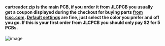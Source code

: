 #### cartreader.zip is the main PCB, if you order it from [JLCPCB](https://jlcpcb.com/quote) you usually get a coupon displayed during the checkout for buying parts [from lcsc.com](https://github.com/sanni/cartreader/wiki/Needed-Parts). [Default settings](https://www.dropbox.com/s/06dnus50ikmsmya/pcb16.jpg?dl=0) are fine, just select the color you prefer and off you go. If this is your first order from JLCPCB you should only pay $2 for 5 PCBs.    

![image](https://dl.dropboxusercontent.com/s/ta7pjoxn9kirtan/v17pcb.png?dl=1)   